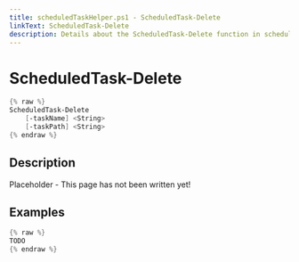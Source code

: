 ```yaml
---
title: scheduledTaskHelper.ps1 - ScheduledTask-Delete
linkText: ScheduledTask-Delete
description: Details about the ScheduledTask-Delete function in scheduledTaskHelper.ps1 helper script
---
```


# ScheduledTask-Delete

```PowerShell
{% raw %}
ScheduledTask-Delete
    [-taskName] <String>
    [-taskPath] <String>
{% endraw %}
```

## Description

Placeholder - This page has not been written yet!

## Examples

```PowerShell
{% raw %}
TODO
{% endraw %}
```
